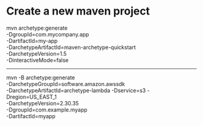 # Create a new maven project
mvn archetype:generate \
-DgroupId=com.mycompany.app \
-DartifactId=my-app \
-DarchetypeArtifactId=maven-archetype-quickstart \
-DarchetypeVersion=1.5 \
-DinteractiveMode=false

--------------------------------------------------------------

mvn -B archetype:generate \
 -DarchetypeGroupId=software.amazon.awssdk \
 -DarchetypeArtifactId=archetype-lambda -Dservice=s3 -Dregion=US_EAST_1 \
 -DarchetypeVersion=2.30.35 \
 -DgroupId=com.example.myapp \
 -DartifactId=myapp